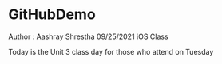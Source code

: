# GitHubDemo

Author : Aashray Shrestha
09/25/2021
iOS Class

Today is the Unit 3 class day for those who attend on Tuesday
